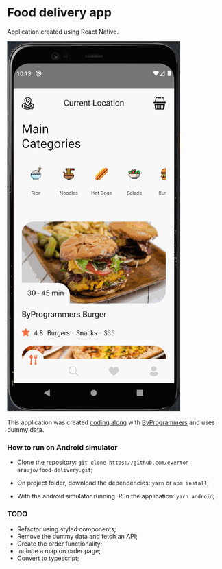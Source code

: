 # Food delivery app 

Application created using React Native.

![Doom's Fire](./src/assets/application.gif)

This application was created [coding along](https://www.byprogrammers.com/2020/12/lcrn-ep8-food-delivery-app/) with [ByProgrammers](https://www.byprogrammers.com/) and uses dummy data.

### How to run on Android simulator

* Clone the repository: ```git clone https://github.com/everton-araujo/food-delivery.git```;

* On project folder, download the dependencies: ```yarn``` or ```npm install```;

* With the android simulator running. Run the application: ```yarn android```;

### TODO
* Refactor using styled components;
* Remove the dummy data and fetch an API;
* Create the order functionality;
* Include a map on order page;
* Convert to typescript;
